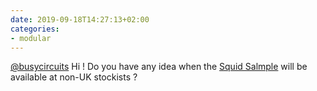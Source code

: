 ```yaml
---
date: 2019-09-18T14:27:13+02:00
categories:
- modular
---
```

[@busycircuits](https://twitter.com/busycircuits/) Hi ! Do you have any idea when the [Squid Salmple](https://busycircuits.com/alm022/) will be available at non-UK stockists ?
